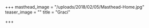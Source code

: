 +++
masthead_image = "/uploads/2018/02/05/Masthead-Home.jpg"
teaser_image = ""
title = "Graci"

+++
